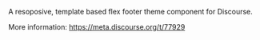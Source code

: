 A resoposive, template based flex footer theme component for Discourse. 

More information: https://meta.discourse.org/t/77929
